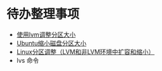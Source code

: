 # 待办整理事项

- [使用lvm调整分区大小](https://zhuanlan.zhihu.com/p/332461211)
- [Ubuntu缩小磁盘分区大小](https://blog.csdn.net/u012291393/article/details/78636456)
- [Linux分区调整（LVM和非LVM环境中扩容和缩小）](https://www.cnblogs.com/cyrus0w/p/13194028.html)
- lvs 命令